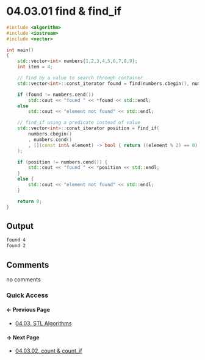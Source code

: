 # 04.03.01 find & find_if

```cxx
#include <algorithm>
#include <iostream>
#include <vector>

int main()
{
    std::vector<int> numbers{1,2,3,4,5,6,7,8,9};
    int item = 4;

    // find by a value to search through container
    std::vector<int>::const_iterator found = find(numbers.cbegin(), numbers.cend(), item);

    if (found != numbers.cend())
        std::cout << "found " << *found << std::endl;
    else
        std::cout << "element not found" << std::endl;

    // find_if using a predicate instead of value
    std::vector<int>::const_iterator position = find_if(
        numbers.cbegin()
        , numbers.cend()
        , [](const int& element) -> bool { return ((element % 2) == 0); }
    );

    if (position != numbers.cend()) {
        std::cout << "found " << *position << std::endl;
    }
    else {
        std::cout << "element not found" << std::endl;
    }

    return 0;
}

```

## Output

```txt
found 4
found 2
```

## Comments

no comments

### Quick Access

<div class="previous_page pagination">

#### &#8592; Previous Page

* [04.03. STL Algorithms](./../../04.more_stl/03.algorithms/README.md)

</div>
<div class="next_page pagination">

#### &#8594; Next Page

* [04.03.02. count & count_if](./../../04.more_stl/03.algorithms/02.count.md)

</div>
